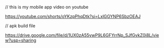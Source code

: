 // this is my mobile app video on youtube

https://youtube.com/shorts/oYKzpPhqDtk?si=LxlGGYNP6SbzOEAJ


// apk build file

https://drive.google.com/file/d/1UX0zA55ywP9L6GFYrrNp_SJfGvkZ0i8L/view?usp=sharing
